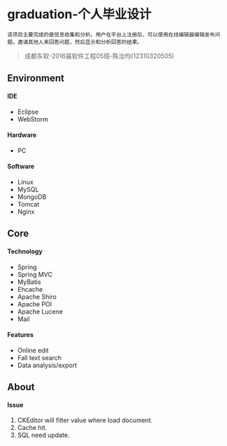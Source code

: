 # graduation-个人毕业设计

	该项目主要完成的是信息收集和分析。用户在平台上注册后，可以使用在线编辑器编辑发布问题。邀请其他人来回答问题，然后显示和分析回答的结果。

> 成都东软-2016届软件工程05班-陈治均(12310320505)

## Environment ##
#### IDE ####
- Eclipse
- WebStorm

#### Hardware ####
- PC

#### Software ####
- Linux
- MySQL
- MongoDB
- Tomcat
- Nginx

## Core ##
#### Technology ####
- Spring
- Spring MVC
- MyBatis
- Ehcache
- Apache Shiro
- Apache POI
- Apache Lucene
- Mail

#### Features ####
- Online edit
- Fall text search
- Data analysis/export

## About ##
#### Issue ####
1. CKEditor will filter value where load document.
2. Cache hit.
3. SQL need update.
